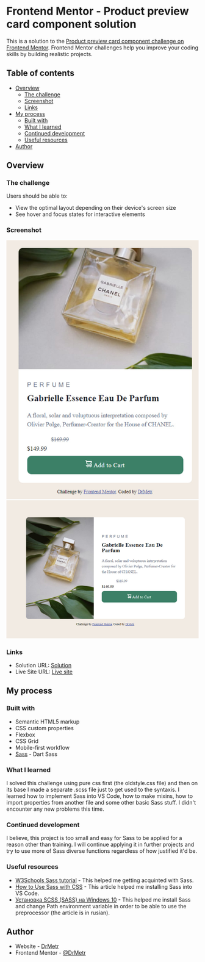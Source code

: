 # Frontend Mentor - Product preview card component solution

This is a solution to the [Product preview card component challenge on Frontend Mentor](https://www.frontendmentor.io/challenges/product-preview-card-component-GO7UmttRfa). Frontend Mentor challenges help you improve your coding skills by building realistic projects. 

## Table of contents

- [Overview](#overview)
  - [The challenge](#the-challenge)
  - [Screenshot](#screenshot)
  - [Links](#links)
- [My process](#my-process)
  - [Built with](#built-with)
  - [What I learned](#what-i-learned)
  - [Continued development](#continued-development)
  - [Useful resources](#useful-resources)
- [Author](#author)

## Overview

### The challenge

Users should be able to:

- View the optimal layout depending on their device's screen size
- See hover and focus states for interactive elements

### Screenshot

![](./images/screenshot1.jpg)
![](./images/screenshot2.jpg)

### Links

- Solution URL: [Solution](https://github.com/DrMetr/Parfum-Sass)
- Live Site URL: [Live site](https://drmetr.github.io/Parfum-Sass/)

## My process

### Built with

- Semantic HTML5 markup
- CSS custom properties
- Flexbox
- CSS Grid
- Mobile-first workflow
- [Sass](https://sass-lang.com/) - Dart Sass

### What I learned

I solved this challenge using pure css first (the oldstyle.css file) and then on its base I made a separate .scss file just to get used to the syntaxis. I learned how to implement Sass into VS Code, how to make mixins, how to import properties from another file and some other basic Sass stuff. I didn't encounter any new problems this time. 

### Continued development

I believe, this project is too small and easy for Sass to be applied for a reason other than training. I will continue applying it in further projects and try to use more of Sass diverse functions regardless of how justified it'd be.

### Useful resources

- [W3Schools Sass tutorial](https://www.w3schools.com/sass/default.php) - This helped me getting acquinted with Sass.
- [How to Use Sass with CSS](https://www.freecodecamp.org/news/how-to-use-sass-with-css/) - This article helped me installing Sass into VS Code.
- [Установка SCSS (SASS) на Windows 10](https://tretyakov.net/post/ustanovka-scss-sass-windows-10/#:~:text=%D0%9F%D0%BE%D0%B8%D1%81%D0%BA%D0%B0%D0%B2%20%D0%B2%20%D0%B8%D0%BD%D1%82%D0%B5%D1%80%D0%BD%D0%B5%D1%82%D0%B5%20%D0%BF%D0%BE%D0%BD%D1%8F%D0%BB%2C%20%D1%87%D1%82%D0%BE,%D1%80%D0%B5%D1%88%D0%B5%D0%BD%D0%B8%D0%B5%20%D1%8D%D1%82%D0%BE%20%D1%83%D1%81%D1%82%D0%B0%D0%BD%D0%BE%D0%B2%D0%B8%D1%82%D1%8C%20Dart%20Sass.&text=%D0%92%20%D0%BE%D1%82%D0%BA%D1%80%D1%8B%D0%B2%D1%88%D0%B8%D0%BC%D1%81%D1%8F%20%D0%BE%D0%BA%D0%BD%D0%B5%20%D0%B2%D1%8B%D0%B1%D0%B8%D0%B2%D0%B0%D0%B5%D0%BC%20%C2%AB%D0%9F%D0%B0%D1%80%D0%B0%D0%BC%D0%B5%D1%82%D1%80%D1%8B,%D1%8D%D1%82%D0%BE%20C%3A%5Cdart%2Dsass%20.) - This helped me install Sass and change Path environment variable in order to be able to use the preprocessor (the article is in rusian).

## Author

- Website - [DrMetr](https://github.com/DrMetr)
- Frontend Mentor - [@DrMetr](https://www.frontendmentor.io/profile/DrMetr)
